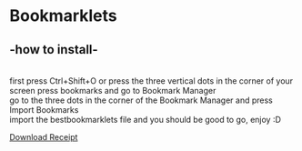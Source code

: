 # Bookmarklets
<h2>-how to install- </h2><br>
first press Ctrl+Shift+O or press the three vertical dots in the corner of your screen press bookmarks and go to Bookmark Manager<br>
go to the three dots in the corner of the Bookmark Manager and press Import Bookmarks<br>
import the bestbookmarklets file and you should be good to go, enjoy :D 

<a href="/path/to/your/receipt.pdf" download>Download Receipt</a>
